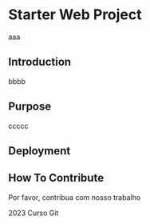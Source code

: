 # Starter Web Project
aaa
## Introduction
bbbb
## Purpose
ccccc
## Deployment

## How To Contribute

Por favor, contribua com nosso trabalho


2023 Curso Git